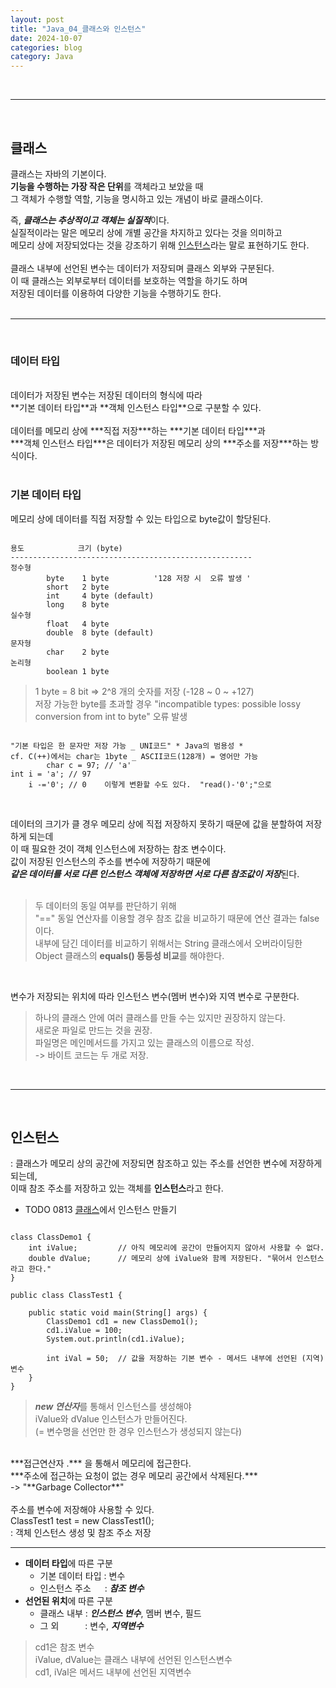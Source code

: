 ```yaml
---
layout: post
title: "Java_04_클래스와 인스턴스"
date: 2024-10-07
categories: blog
category: Java
---
```


<br>

---

<br>


## 클래스
클래스는 자바의 기본이다. <br> 
**기능을 수행하는 가장 작은 단위**를 객체라고 보았을 때  <br>
그 객체가 수행할 역할, 기능을 명시하고 있는 개념이 바로 클래스이다. <br>

즉, ***클래스는 추상적이고 객체는 실질적***이다. <br>
실질적이라는 말은 메모리 상에 개별 공간을 차지하고 있다는 것을 의미하고 <br>
메모리 상에 저장되었다는 것을 강조하기 위해 [인스턴스](#인스턴스)라는 말로 표현하기도 한다.<br>
<br>
클래스 내부에 선언된 변수는 데이터가 저장되며 클래스 외부와 구분된다. <br>
이 때 클래스는 외부로부터 데이터를 보호하는 역할을 하기도 하며  <br>
저장된 데이터를 이용하여 다양한 기능을 수행하기도 한다. <br>
<br>

---
<br>

### 데이터 타입
<br>
데이터가 저장된 변수는 저장된 데이터의 형식에 따라 <br>
**기본 데이터 타입**과 **객체 인스턴스 타입**으로 구분할 수 있다. <br><br>
데이터를 메모리 상에 ***직접 저장***하는 ***기본 데이터 타입***과 <br>
***객체 인스턴스 타입***은 데이터가 저장된 메모리 상의 ***주소를 저장***하는 방식이다. <br>
<br>

### 기본 데이터 타입

메모리 상에 데이터를 직접 저장할 수 있는 타입으로 byte값이 할당된다.<br>
<pre><code>
용도            크기 (byte)     
------------------------------------------------------
정수형            
        byte    1 byte          '128 저장 시  오류 발생 '
        short   2 byte
        int     4 byte (default)
        long    8 byte
실수형
        float   4 byte
        double  8 byte (default)
문자형
        char    2 byte          
논리형
        boolean 1 byte
</code></pre>

> 1 byte = 8 bit => 2^8 개의 숫자를 저장 (-128 ~ 0 ~ +127) <br>
저장 가능한 byte를 초과할 경우 "incompatible types: possible lossy conversion from int to byte" 오류 발생
<pre><code>
"기본 타입은 한 문자만 저장 가능 _ UNI코드" * Java의 범용성 *           
cf. C(++)에서는 char는 1byte _ ASCII코드(128개) = 영어만 가능
        char c = 97; // 'a'
int i = 'a'; // 97
    i -='0'; // 0    이렇게 변환할 수도 있다.  "read()-'0';"으로
</code></pre>

<br>

데이터의 크기가 클 경우 메모리 상에 직접 저장하지 못하기 때문에 값을 분할하여 저장하게 되는데 <br>
이 때 필요한 것이 객체 인스턴스에 저장하는 참조 변수이다. <br>
값이 저장된 인스턴스의 주소를 변수에 저장하기 때문에 <br>
***같은 데이터를 서로 다른 인스턴스 객체에 저장하면 서로 다른 참조값이 저장***된다. <br>
<br>
> 두 데이터의 동일 여부를 판단하기 위해 <br>
"==" 동일 연산자를 이용할 경우 참조 값을 비교하기 때문에 연산 결과는 false이다. <br> 
내부에 담긴 데이터를 비교하기 위해서는 String 클래스에서 오버라이딩한 Object 클래스의 **equals() 동등성 비교**를 해야한다. <br>
<br>

변수가 저장되는 위치에 따라 인스턴스 변수(멤버 변수)와 지역 변수로 구분한다. <br>

> 하나의 클래스 안에 여러 클래스를 만들 수는 있지만 권장하지 않는다. <br>
새로운 파일로 만드는 것을 권장. <br>
파일명은 메인메서드를 가지고 있는 클래스의 이름으로 작성. <br>
-> 바이트 코드는 두 개로 저장.
<br>

---
<br>



## 인스턴스
: 클래스가 메모리 상의 공간에 저장되면 참조하고 있는 주소를 선언한 변수에 저장하게 되는데, <br>
이때 참조 주소를 저장하고 있는 객체를 **인스턴스**라고 한다. <br>


- TODO 0813 [클래스](#클래스)에서 인스턴스 만들기

<pre><code>
class ClassDemo1 {
	int iValue;			// 아직 메모리에 공간이 만들어지지 않아서 사용할 수 없다.
	double dValue;		// 메모리 상에 iValue와 함께 저장된다. "묶어서 인스턴스라고 한다."
}

public class ClassTest1 {

	public static void main(String[] args) { 
		ClassDemo1 cd1 = new ClassDemo1();	
		cd1.iValue = 100;
		System.out.println(cd1.iValue);
		
		int iVal = 50;	// 값을 저장하는 기본 변수 - 메서드 내부에 선언된 (지역)변수
	}
}
</code></pre>

> ***new 연산자***를 통해서 인스턴스를 생성해야 <br>
iValue와 dValue 인스턴스가 만들어진다. <br>
(= 변수명을 선언만 한 경우 인스턴스가 생성되지 않는다)<br>
<br>
***접근연산자 .*** 을 통해서 메모리에 접근한다. <br>
***주소에 접근하는 요청이 없는 경우 메모리 공간에서 삭제된다.*** <br> 
-> "**Garbage Collector**" <br>
<br>
주소를 변수에 저장해야 사용할 수 있다. <br>
ClassTest1 test = new ClassTest1(); <br>
: 객체 인스턴스 생성 및 참조 주소 저장 <br>
<hr>

- **데이터 타입**에 따른 구분 <br>
    - 기본 데이터 타입 : 변수 <br>
    - 인스턴스 주소 &emsp; : ***참조 변수*** <br>
- **선언된 위치**에 따른 구분 <br>
    - 클래스 내부 : ***인스턴스 변수***, 멤버 변수, 필드 <br>
    - 그 외&emsp;&emsp;&emsp;: 변수, ***지역변수*** <br>

> cd1은 참조 변수 <br>
iValue, dValue는 클래스 내부에 선언된 인스턴스변수 <br>
cd1, iVal은 메서드 내부에 선언된 지역변수 <br>
